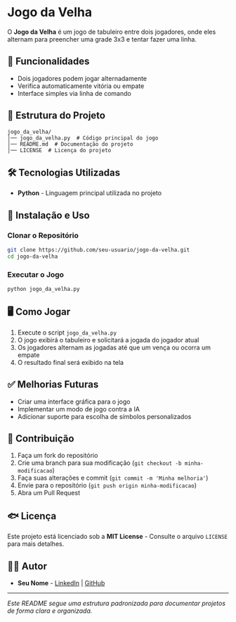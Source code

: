 # Jogo da Velha

O **Jogo da Velha** é um jogo de tabuleiro entre dois jogadores, onde eles alternam para preencher uma grade 3x3 e tentar fazer uma linha.

## 🚀 Funcionalidades

- Dois jogadores podem jogar alternadamente
- Verifica automaticamente vitória ou empate
- Interface simples via linha de comando

## 💂️ Estrutura do Projeto

```
jogo_da_velha/
│── jogo_da_velha.py  # Código principal do jogo
│── README.md  # Documentação do projeto
│── LICENSE  # Licença do projeto
```

## 🛠️ Tecnologias Utilizadas

- **Python** - Linguagem principal utilizada no projeto

## 🐆 Instalação e Uso

### Clonar o Repositório
```bash
git clone https://github.com/seu-usuario/jogo-da-velha.git
cd jogo-da-velha
```

### Executar o Jogo
```bash
python jogo_da_velha.py
```

## 🖥️ Como Jogar

1. Execute o script `jogo_da_velha.py`
2. O jogo exibirá o tabuleiro e solicitará a jogada do jogador atual
3. Os jogadores alternam as jogadas até que um vença ou ocorra um empate
4. O resultado final será exibido na tela

## ✅ Melhorias Futuras

- Criar uma interface gráfica para o jogo
- Implementar um modo de jogo contra a IA
- Adicionar suporte para escolha de símbolos personalizados

## 🤝 Contribuição

1. Faça um fork do repositório
2. Crie uma branch para sua modificação (`git checkout -b minha-modificacao`)
3. Faça suas alterações e commit (`git commit -m 'Minha melhoria'`)
4. Envie para o repositório (`git push origin minha-modificacao`)
5. Abra um Pull Request

## 🐟 Licença

Este projeto está licenciado sob a **MIT License** - Consulte o arquivo `LICENSE` para mais detalhes.

## 👨‍💻 Autor

- **Seu Nome** - [LinkedIn](https://linkedin.com/in/seu-perfil) | [GitHub](https://github.com/seu-usuario)

---

*Este README segue uma estrutura padronizada para documentar projetos de forma clara e organizada.*


